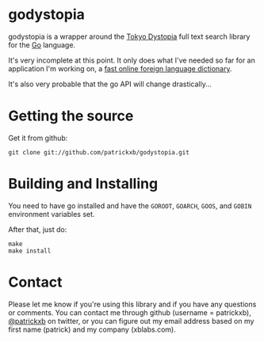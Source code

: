 godystopia 
==========

godystopia is a wrapper around the [Tokyo Dystopia](http://1978th.net/tokyodystopia/) 
full text search library for the [Go](http://golang.org) language.

It's very incomplete at this point.  It only does what I've needed so far for an application
I'm working on, a [fast online foreign language dictionary](http://langalot.com).

It's also very probable that the go API will change drastically...

Getting the source
==================

Get it from github:

    git clone git://github.com/patrickxb/godystopia.git

Building and Installing
=======================

You need to have go installed and have the `GOROOT`, `GOARCH`, `GOOS`, and `GOBIN`
environment variables set.

After that, just do:

    make
    make install

Contact
=======

Please let me know if you're using this library and if you have any questions or comments.
You can contact me through github (username = patrickxb), [@patrickxb](http://twitter.com/patrickxb) on twitter, or you can figure out my email 
address based on my first name (patrick) and my company (xblabs.com).

